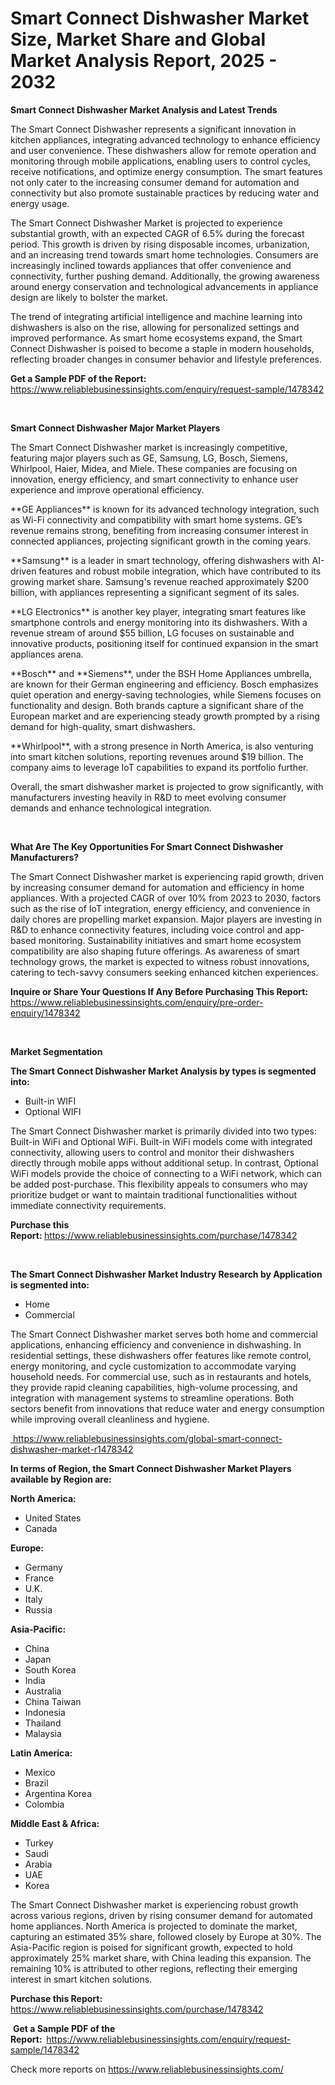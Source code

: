 <p><h1>Smart Connect Dishwasher Market Size, Market Share and Global Market Analysis Report, 2025 - 2032</h1></p><p><strong>Smart Connect Dishwasher Market Analysis and Latest Trends</strong></p>
<p><p>The Smart Connect Dishwasher represents a significant innovation in kitchen appliances, integrating advanced technology to enhance efficiency and user convenience. These dishwashers allow for remote operation and monitoring through mobile applications, enabling users to control cycles, receive notifications, and optimize energy consumption. The smart features not only cater to the increasing consumer demand for automation and connectivity but also promote sustainable practices by reducing water and energy usage.</p><p>The Smart Connect Dishwasher Market is projected to experience substantial growth, with an expected CAGR of 6.5% during the forecast period. This growth is driven by rising disposable incomes, urbanization, and an increasing trend towards smart home technologies. Consumers are increasingly inclined towards appliances that offer convenience and connectivity, further pushing demand. Additionally, the growing awareness around energy conservation and technological advancements in appliance design are likely to bolster the market. </p><p>The trend of integrating artificial intelligence and machine learning into dishwashers is also on the rise, allowing for personalized settings and improved performance. As smart home ecosystems expand, the Smart Connect Dishwasher is poised to become a staple in modern households, reflecting broader changes in consumer behavior and lifestyle preferences.</p></p>
<p><strong>Get a Sample PDF of the Report:&nbsp;</strong> <a href="https://www.reliablebusinessinsights.com/enquiry/request-sample/1478342?utm_campaign=2983&utm_medium=2&utm_source=Github&utm_content=ia&utm_term=23032025&utm_id=smart-connect-dishwasher">https://www.reliablebusinessinsights.com/enquiry/request-sample/1478342</a></p>
<p>&nbsp;</p>
<p><strong>Smart Connect Dishwasher Major Market Players</strong></p>
<p><p>The Smart Connect Dishwasher market is increasingly competitive, featuring major players such as GE, Samsung, LG, Bosch, Siemens, Whirlpool, Haier, Midea, and Miele. These companies are focusing on innovation, energy efficiency, and smart connectivity to enhance user experience and improve operational efficiency.</p><p>**GE Appliances** is known for its advanced technology integration, such as Wi-Fi connectivity and compatibility with smart home systems. GE’s revenue remains strong, benefiting from increasing consumer interest in connected appliances, projecting significant growth in the coming years.</p><p>**Samsung** is a leader in smart technology, offering dishwashers with AI-driven features and robust mobile integration, which have contributed to its growing market share. Samsung's revenue reached approximately $200 billion, with appliances representing a significant segment of its sales.</p><p>**LG Electronics** is another key player, integrating smart features like smartphone controls and energy monitoring into its dishwashers. With a revenue stream of around $55 billion, LG focuses on sustainable and innovative products, positioning itself for continued expansion in the smart appliances arena.</p><p>**Bosch** and **Siemens**, under the BSH Home Appliances umbrella, are known for their German engineering and efficiency. Bosch emphasizes quiet operation and energy-saving technologies, while Siemens focuses on functionality and design. Both brands capture a significant share of the European market and are experiencing steady growth prompted by a rising demand for high-quality, smart dishwashers.</p><p>**Whirlpool**, with a strong presence in North America, is also venturing into smart kitchen solutions, reporting revenues around $19 billion. The company aims to leverage IoT capabilities to expand its portfolio further.</p><p>Overall, the smart dishwasher market is projected to grow significantly, with manufacturers investing heavily in R&D to meet evolving consumer demands and enhance technological integration.</p></p>
<p>&nbsp;</p>
<p><strong>What Are The Key Opportunities For Smart Connect Dishwasher Manufacturers?</strong></p>
<p><p>The Smart Connect Dishwasher market is experiencing rapid growth, driven by increasing consumer demand for automation and efficiency in home appliances. With a projected CAGR of over 10% from 2023 to 2030, factors such as the rise of IoT integration, energy efficiency, and convenience in daily chores are propelling market expansion. Major players are investing in R&D to enhance connectivity features, including voice control and app-based monitoring. Sustainability initiatives and smart home ecosystem compatibility are also shaping future offerings. As awareness of smart technology grows, the market is expected to witness robust innovations, catering to tech-savvy consumers seeking enhanced kitchen experiences.</p></p>
<p><strong>Inquire or Share Your Questions If Any Before Purchasing This Report:</strong> <a href="https://www.reliablebusinessinsights.com/enquiry/pre-order-enquiry/1478342?utm_campaign=2983&utm_medium=2&utm_source=Github&utm_content=ia&utm_term=23032025&utm_id=smart-connect-dishwasher">https://www.reliablebusinessinsights.com/enquiry/pre-order-enquiry/1478342</a></p>
<p>&nbsp;</p>
<p><strong>Market Segmentation</strong></p>
<p><strong>The Smart Connect Dishwasher Market Analysis by types is segmented into:</strong></p>
<p><ul><li>Built-in WIFI</li><li>Optional WIFI</li></ul></p>
<p><p>The Smart Connect Dishwasher market is primarily divided into two types: Built-in WiFi and Optional WiFi. Built-in WiFi models come with integrated connectivity, allowing users to control and monitor their dishwashers directly through mobile apps without additional setup. In contrast, Optional WiFi models provide the choice of connecting to a WiFi network, which can be added post-purchase. This flexibility appeals to consumers who may prioritize budget or want to maintain traditional functionalities without immediate connectivity requirements.</p></p>
<p><strong>Purchase this Report:&nbsp;</strong><a href="https://www.reliablebusinessinsights.com/purchase/1478342?utm_campaign=2983&utm_medium=2&utm_source=Github&utm_content=ia&utm_term=23032025&utm_id=smart-connect-dishwasher">https://www.reliablebusinessinsights.com/purchase/1478342</a></p>
<p>&nbsp;</p>
<p><strong>The Smart Connect Dishwasher Market Industry Research by Application is segmented into:</strong></p>
<p><ul><li>Home</li><li>Commercial</li></ul></p>
<p><p>The Smart Connect Dishwasher market serves both home and commercial applications, enhancing efficiency and convenience in dishwashing. In residential settings, these dishwashers offer features like remote control, energy monitoring, and cycle customization to accommodate varying household needs. For commercial use, such as in restaurants and hotels, they provide rapid cleaning capabilities, high-volume processing, and integration with management systems to streamline operations. Both sectors benefit from innovations that reduce water and energy consumption while improving overall cleanliness and hygiene.</p></p>
<p><a href="https://www.reliablebusinessinsights.com/global-smart-connect-dishwasher-market-r1478342?utm_campaign=2983&utm_medium=2&utm_source=Github&utm_content=ia&utm_term=23032025&utm_id=smart-connect-dishwasher">&nbsp;https://www.reliablebusinessinsights.com/global-smart-connect-dishwasher-market-r1478342</a></p>
<p><strong>In terms of Region, the Smart Connect Dishwasher Market Players available by Region are:</strong></p>
<p>
    <p> <strong> North America: </strong>
        <ul>
            <li>United States</li>
            <li>Canada</li>
        </ul>
        </p> 
    <p> <strong> Europe: </strong>
        <ul>
            <li>Germany</li>
            <li>France</li>
            <li>U.K.</li>
            <li>Italy</li>
            <li>Russia</li>
        </ul>
        </p> 
    <p> <strong> Asia-Pacific: </strong>
        <ul>
            <li>China</li>
            <li>Japan</li>
            <li>South Korea</li>
            <li>India</li>
            <li>Australia</li>
            <li>China Taiwan</li>
            <li>Indonesia</li>
            <li>Thailand</li>
            <li>Malaysia</li>
        </ul>
        </p> 
    <p> <strong> Latin America: </strong>
        <ul>
            <li>Mexico</li>
            <li>Brazil</li>
            <li>Argentina Korea</li>
            <li>Colombia</li>
        </ul>
        </p> 
    <p> <strong> Middle East & Africa: </strong>
        <ul>
            <li>Turkey</li>
            <li>Saudi</li>
            <li>Arabia</li>
            <li>UAE</li>
            <li>Korea</li>
        </ul>
    </p>
    </p>
<p><p>The Smart Connect Dishwasher market is experiencing robust growth across various regions, driven by rising consumer demand for automated home appliances. North America is projected to dominate the market, capturing an estimated 35% share, followed closely by Europe at 30%. The Asia-Pacific region is poised for significant growth, expected to hold approximately 25% market share, with China leading this expansion. The remaining 10% is attributed to other regions, reflecting their emerging interest in smart kitchen solutions.</p></p>
<p><strong>Purchase this Report: </strong><a href="https://www.reliablebusinessinsights.com/purchase/1478342?utm_campaign=2983&utm_medium=2&utm_source=Github&utm_content=ia&utm_term=23032025&utm_id=smart-connect-dishwasher">https://www.reliablebusinessinsights.com/purchase/1478342</a></p>
<p>&nbsp;<strong>Get a Sample PDF of the Report:&nbsp;&nbsp;</strong><a href="https://www.reliablebusinessinsights.com/enquiry/request-sample/1478342?utm_campaign=2983&utm_medium=2&utm_source=Github&utm_content=ia&utm_term=23032025&utm_id=smart-connect-dishwasher">https://www.reliablebusinessinsights.com/enquiry/request-sample/1478342</a></p>
<p><strong></strong></p>
<p>Check more reports on <a href="https://www.reliablebusinessinsights.com/?utm_campaign=2983&utm_medium=2&utm_source=Github&utm_content=ia&utm_term=23032025&utm_id=smart-connect-dishwasher">https://www.reliablebusinessinsights.com/</a></p>